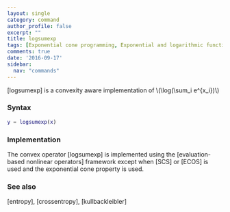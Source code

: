 ```yaml
---
layout: single
category: command
author_profile: false
excerpt: ""
title: logsumexp
tags: [Exponential cone programming, Exponential and logarithmic functions]
comments: true
date: '2016-09-17'
sidebar:
  nav: "commands"
---
```


[logsumexp] is a convexity aware implementation of \\(\log(\sum_i e^{x_i})\\) 

### Syntax

````matlab
y = logsumexp(x)
````

### Implementation

The convex operator [logsumexp] is implemented using the [evaluation-based nonlinear operators] framework except when [SCS] or [ECOS]  is used and the exponential cone property is used.

### See also
[entropy], [crossentropy], [kullbackleibler]
